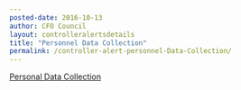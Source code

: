 ```yaml
---
posted-date: 2016-10-13
author: CFO Council
layout: controlleralertsdetails
title: "Personnel Data Collection"
permalink: /controller-alert-personnel-Data-Collection/
---
```

[Personal Data Collection]({{site.baseurl}}/assets/files/Controller-Alert-Personnel-Data-Collection.pdf)
